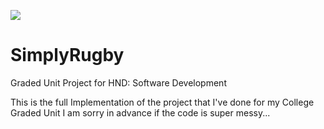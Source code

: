 ![](https://img.shields.io/badge/license-UNLICENSE-green)

# SimplyRugby
Graded Unit Project for HND: Software Development

This is the full Implementation of the project that I've done for my College Graded Unit
I am sorry in advance if the code is super messy...
